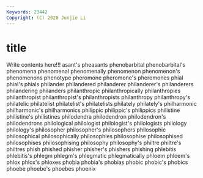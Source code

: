 ```yaml
---
Keywords: 23442
Copyright: (C) 2020 Junjie Li
---
```


# title

Write contents here!!!
asant's 
pheasants 
phenobarbital 
phenobarbital's 
phenomena 
phenomenal 
phenomenally 
phenomenon
phenomenon's 
phenomenons 
phenotype 
pheromone 
pheromone's 
pheromones 
phial 
phial's 
phials 
philander
philandered 
philanderer 
philanderer's 
philanderers 
philandering 
philanders 
philanthropic 
philanthropically 
philanthropies 
philanthropist
philanthropist's 
philanthropists 
philanthropy 
philanthropy's 
philatelic 
philatelist 
philatelist's 
philatelists 
philately 
philately's
philharmonic 
philharmonic's 
philharmonics 
philippic 
philippic's 
philippics 
philistine 
philistine's 
philistines 
philodendra
philodendron 
philodendron's 
philodendrons 
philological 
philologist 
philologist's 
philologists 
philology 
philology's 
philosopher
philosopher's 
philosophers 
philosophic 
philosophical 
philosophically 
philosophies 
philosophise 
philosophised 
philosophises 
philosophising
philosophy 
philosophy's 
philtre 
philtre's 
philtres 
phish 
phished 
phisher 
phisher's 
phishers
phishing 
phlebitis 
phlebitis's 
phlegm 
phlegm's 
phlegmatic 
phlegmatically 
phloem 
phloem's 
phlox
phlox's 
phloxes 
phobia 
phobia's 
phobias 
phobic 
phobic's 
phobics 
phoebe 
phoebe's
phoebes 
phoenix 

